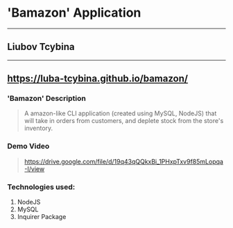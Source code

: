 # 'Bamazon' Application
--- 
## Liubov Tcybina
---
https://luba-tcybina.github.io/bamazon/
---

### 'Bamazon' Description
>A amazon-like CLI application (created using MySQL, NodeJS) that will take in orders from customers, and deplete stock from the store's inventory. 

### Demo Video
> https://drive.google.com/file/d/19q43qQQkxBi_1PHxpTxv9f85mLopqa-I/view 

### Technologies used:

1. NodeJS
2. MySQL
3. Inquirer Package

